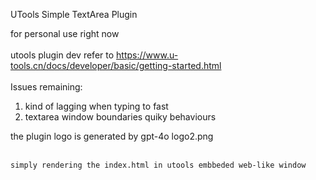UTools Simple TextArea Plugin<br/>

for personal use right now<br/><br/>
utools plugin dev refer to https://www.u-tools.cn/docs/developer/basic/getting-started.html <br/><br/>
Issues remaining:<br/>
1. kind of lagging when typing to fast
2. textarea window boundaries quiky behaviours

the plugin logo is generated by gpt-4o  logo2.png <br/><br/>
```bash
simply rendering the index.html in utools embbeded web-like window
```